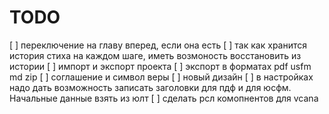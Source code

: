 # TODO

[ ] переключение на главу вперед, если она есть
[ ] так как хранится история стиха на каждом шаге, иметь возмоность восстановить из истории
[ ] импорт и экспорт проекта
[ ] экспорт в форматах pdf usfm md zip
[ ] соглашение и символ веры
[ ] новый дизайн
[ ] в настройках надо дать возможность записать заголовки для пдф и для юсфм. Начальные данные взять из юлт
[ ] сделать рсл комопнентов для vcana
